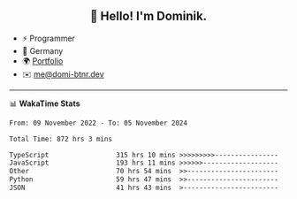 <h2 align="center">👋 Hello! I'm Dominik.</h2>

- ⚡ Programmer
- 📍 Germany
- 🌍 [Portfolio](https://domi-btnr.dev)
- ✉️ [me@domi-btnr.dev](mailto://me@domi-btnr.dev)

---
📊 **WakaTime Stats**
<!--START_SECTION:waka-->

```txt
From: 09 November 2022 - To: 05 November 2024

Total Time: 872 hrs 3 mins

TypeScript                 315 hrs 10 mins >>>>>>>>>----------------   36.14 %
JavaScript                 193 hrs 11 mins >>>>>>-------------------   22.15 %
Other                      70 hrs 54 mins  >>-----------------------   08.13 %
Python                     59 hrs 47 mins  >>-----------------------   06.86 %
JSON                       41 hrs 43 mins  >------------------------   04.78 %
```

<!--END_SECTION:waka-->
